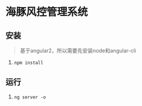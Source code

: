 
# 海豚风控管理系统 #

## 安装 ##

>基于angular2，所以需要先安装node和angular-cli

1. `npm install`

## 运行 ##

1. `ng server -o`
